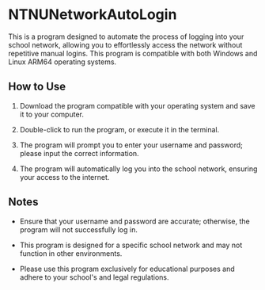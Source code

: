 # NTNUNetworkAutoLogin

This is a program designed to automate the process of logging into your school network, allowing you to effortlessly access the network without repetitive manual logins. This program is compatible with both Windows and Linux ARM64 operating systems.

## How to Use

1. Download the program compatible with your operating system and save it to your computer.

2. Double-click to run the program, or execute it in the terminal.

3. The program will prompt you to enter your username and password; please input the correct information.

4. The program will automatically log you into the school network, ensuring your access to the internet.

## Notes

- Ensure that your username and password are accurate; otherwise, the program will not successfully log in.

- This program is designed for a specific school network and may not function in other environments.

- Please use this program exclusively for educational purposes and adhere to your school's and legal regulations.
